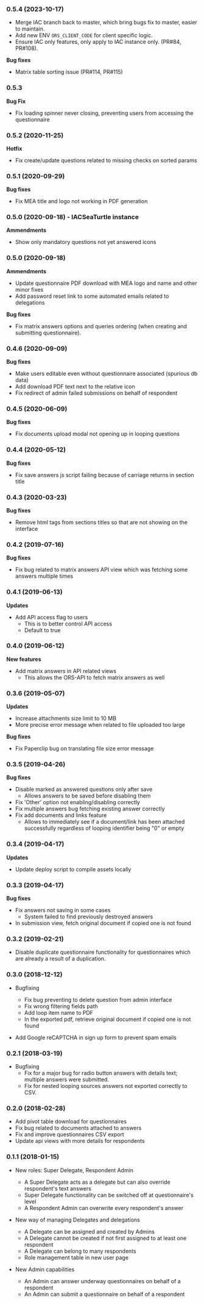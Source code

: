 ### 0.5.4 (2023-10-17)

* Merge IAC branch back to master, which bring bugs fix to master, easier to maintain.
* Add new ENV `ORS_CLIENT_CODE` for client specific logic.
* Ensure IAC only features, only apply to IAC instance only. (PR#84, PR#108).

**Bug fixes**

* Matrix table sorting issue (PR#114, PR#115)

### 0.5.3

**Bug Fix**

* Fix loading spinner never closing, preventing users from accessing the questionnaire

### 0.5.2 (2020-11-25)

**Hotfix**

* Fix create/update questions related to missing checks on sorted params

### 0.5.1 (2020-09-29)

**Bug fixes**

* Fix MEA title and logo not working in PDF generation

### 0.5.0 (2020-09-18) - IACSeaTurtle instance

**Ammendments**

* Show only mandatory questions not yet answered icons

### 0.5.0 (2020-09-18)

**Ammendments**

* Update questionnaire PDF download with MEA logo and name and other minor fixes
* Add password reset link to some automated emails related to delegations

**Bug fixes**

* Fix matrix answers options and queries ordering (when creating and submitting questionnaire).


### 0.4.6 (2020-09-09)

**Bug fixes**

* Make users editable even without questionnaire associated (spurious db data)
* Add download PDF text next to the relative icon
* Fix redirect of admin failed submissions on behalf of respondent

### 0.4.5 (2020-06-09)

**Bug fixes**

* Fix documents upload modal not opening up in looping questions

### 0.4.4 (2020-05-12)

**Bug fixes**

* Fix save answers js script failing because of carriage returns in section title

### 0.4.3 (2020-03-23)

**Bug fixes**

* Remove html tags from sections titles so that are not showing on the interface

### 0.4.2 (2019-07-16)

**Bug fixes**

* Fix bug related to matrix answers API view which was fetching some answers multiple times

### 0.4.1 (2019-06-13)

**Updates**

* Add API access flag to users
  - This is to better control API access
  - Default to true

### 0.4.0 (2019-06-12)

**New features**

* Add matrix answers in API related views
  - This allows the ORS-API to fetch matrix answers as well

### 0.3.6 (2019-05-07)

**Updates**

* Increase attachments size limit to 10 MB
* More precise error message when related to file uploaded too large

**Bug fixes**

* Fix Paperclip bug on translating file size error message

### 0.3.5 (2019-04-26)

**Bug fixes**

* Disable marked as answered questions only after save
  - Allows answers to be saved before disabling them
* Fix 'Other' option not enabling/disabling correctly
* Fix multiple answers bug fetching existing answer correctly
* Fix add documents and links feature
  - Allows to immediately see if a document/link has been attached successfully regardless of looping identifier being "0" or empty

### 0.3.4 (2019-04-17)

**Updates**

* Update deploy script to compile assets locally

### 0.3.3 (2019-04-17)

**Bug fixes**

* Fix answers not saving in some cases
  - System failed to find previously destroyed answers
* In submission view, fetch original document if copied one is not found

### 0.3.2 (2019-02-21)

* Disable duplicate questionnaire functionality for questionnaires which are already a result of a duplication.

### 0.3.0 (2018-12-12)

* Bugfixing
  - Fix bug preventing to delete question from admin interface
  - Fix wrong filtering fields path
  - Add loop item name to PDF
  - In the exported pdf, retrieve original document if copied one is not found

* Add Google reCAPTCHA in sign up form to prevent spam emails

### 0.2.1 (2018-03-19)
* Bugfixing
  - Fix for a major bug for radio button answers with details text; multiple answers were submitted.
  - Fix for nested looping sources answers not exported correctly to CSV.

### 0.2.0 (2018-02-28)

* Add pivot table download for questionnaires
* Fix bug related to documents attached to answers
* Fix and improve questionnaires CSV export
* Update api views with more details for respondents

### 0.1.1 (2018-01-15)

* New roles: Super Delegate, Respondent Admin
  - A Super Delegate acts as a delegate but can also override respondent's text answers
  - Super Delegate functionality can be switched off at questionnaire's level
  - A Respondent Admin can overwrite every respondent's answer

* New way of managing Delegates and delegations
  - A Delegate can be assigned and created by Admins
  - A Delegate cannot be created if not first assigned to at least one respondent
  - A Delegate can belong to many respondents
  - Role management table in new user page

* New Admin capabilities
  - An Admin can answer underway questionnaires on behalf of a respondent
  - An Admin can submit a questionnaire on behalf of a respondent
